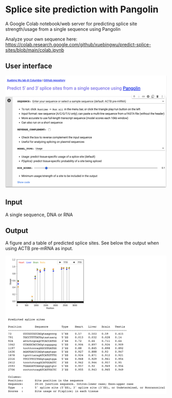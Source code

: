 # Splice site prediction with Pangolin

A Google Colab notebook/web server for predicting splice site strength/usage from a single sequence using Pangolin

Analyze your own sequence here: https://colab.research.google.com/github/xuebingwu/predict-splice-sites/blob/main/colab.ipynb

## User interface
![interface](./colab-gui2.png?raw=true "Colab interface")

## Input
A single sequence, DNA or RNA

## Output
A figure and a table of predicted splice sites. See below the output when using ACTB pre-mRNA as input.

![ACTB-output](./sample-output2.png?raw=true "Sample output (ACTB pre-mRNA)")


